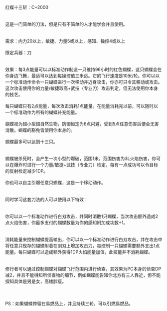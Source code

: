 <title>红蝶十三斩</title>
<meta name="GENERATOR" content="WinCHM">
<meta http-equiv="Content-Type" content="text/html; charset=gb2312">
<br>红蝶十三斩：C+2000
<br>
<br>
<br>这是一门简单的刀法，但是只有不简单的人才能学会并且使用。
<br>
<br>
<br>需求：内力20以上，敏捷、力量5或以上，感知、操控4或以上
<br>
<br>限定兵器：刀
<br>
<br>
<br>效果：每3点能量可以以标准动作制造一只维持96小时的红色蝴蝶，这只蝴蝶会在你身边飞舞，最远可以达到每操控值三米远。它的飞行速度是10米/轮。你可以以一个标准动作命令一只蝴蝶进行一次移动并近身攻击，你亦可只令其移动或攻击。这次攻击使用你的力量/敏捷取高+武技（专业刀）攻击判定，但无法使用你本身的技艺。
<br>
<br>每只蝴蝶只有2点能量，每次攻击消耗1点能量。在能量消耗完以前，可以随时以一个标准动作为所有的蝴蝶补充能量。
<br>
<br>蝴蝶视为超小型超自然生物，防御恒定为6点闪避，受到5点任意伤害后便会无害消散。蝴蝶的豁免皆使用你本身的。
<br>
<br>蝴蝶最多可以达到十三只。
<br>
<br>
<br>蝴蝶被杀死时，会产生一次小型的爆破，范围1米，范围伤害为3L火焰伤害，你可以在爆炸时进行一个力量/敏捷+武技（专业刀）检定，每有一点成功可以令目标的反射检定减少1DP。
<br>
<br>你也可以自主引爆任意只蝴蝶，这是一个移动动作。
<br>
<br>
<br>同时学习这套刀法的人可以使用以下特效：
<br>
<br>
<br>你可以以一个标准动作进行白刃攻击，并同时消散1只蝴蝶，当次攻击额外造成2点火焰伤害，你最多支付的蝴蝶数量为你的感知附加成功数+1。
<br>
<br>
<br>消耗能量来控制蝴蝶提高输出，你可以以一个标准动作进行白刃攻击，并在攻击中将任意只现存的蝴蝶附着在剑刃上增加攻击力，每控制一只蝴蝶需要额外支出1点能量。每只蝴蝶可以造成额外获得1DP火焰能量加值，此技能并不消耗蝴蝶。
<br>
<br>
<br>修行者可以通过控制蝴蝶对蝴蝶飞行范围内进行侦查，其效果为PC本身的侦查DP减2，并且不能得知所侦查物的细节，例如蝴蝶能告知你北方有三人靠近，但不能探知具体是男是女，高矮胖瘦。
<br>
<br>
<br>
<br>PS：如果蝴蝶停留在易燃品上，并且持续三轮，可以引燃易燃品。 
<br>